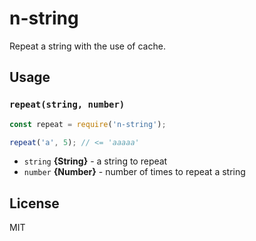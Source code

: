 # n-string

Repeat a string with the use of cache.

## Usage

### `repeat(string, number)`

```js
const repeat = require('n-string');

repeat('a', 5); // <= 'aaaaa'
```

- `string` **{String}** - a string to repeat
- `number` **{Number}** - number of times to repeat a string

## License

MIT